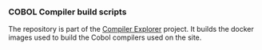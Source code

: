 ### COBOL Compiler build scripts

The repository is part of the [Compiler Explorer](https://godbolt.org/) project. It builds
the docker images used to build the Cobol compilers used on the site.
